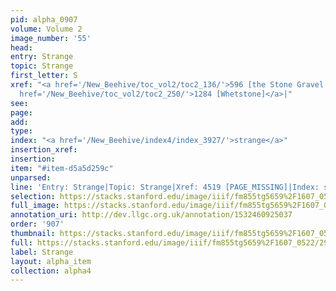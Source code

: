 ```yaml
---
pid: alpha_0907
volume: Volume 2
image_number: '55'
head: 
entry: Strange
topic: Strange
first_letter: S
xref: "<a href='/New_Beehive/toc_vol2/toc2_136/'>596 [the Stone Gravel of the Kidneys]</a>|<a
  href='/New_Beehive/toc_vol2/toc2_250/'>1284 [Whetstone]</a>|"
see: 
page: 
add: 
type: 
index: "<a href='/New_Beehive/index4/index_3927/'>strange</a>"
insertion_xref: 
insertion: 
item: "#item-d5a5d259c"
unparsed: 
line: 'Entry: Strange|Topic: Strange|Xref: 4519 [PAGE_MISSING]|Index: strange|#item-d5a5d259c'
selection: https://stacks.stanford.edu/image/iiif/fm855tg5659%2F1607_0522/291,3913,3099,476/full/0/default.jpg
full_image: https://stacks.stanford.edu/image/iiif/fm855tg5659%2F1607_0522/full/full/0/default.jpg
annotation_uri: http://dev.llgc.org.uk/annotation/1532460925037
order: '907'
thumbnail: https://stacks.stanford.edu/image/iiif/fm855tg5659%2F1607_0522/291,3913,600,180/250,/0/default.jpg
full: https://stacks.stanford.edu/image/iiif/fm855tg5659%2F1607_0522/291,3913,3099,476/full/0/default.jpg
label: Strange
layout: alpha_item
collection: alpha4
---
```

